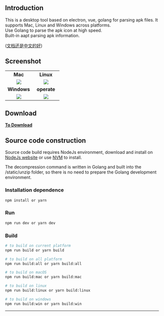 ## Introduction

This is a desktop tool based on electron, vue, golang for parsing apk files. It supports Mac, Linux and Windows across platforms.  
Use Golang to parse the apk icon at high speed.  
Built-in aapt parsing apk information.

([文档还是中文的好](https://github.com/NightFarmer/apk-parser/blob/master/README_CN.md))

## Screenshot

<table>
    <tr align="center">
        <td><b>Mac</b></td>
        <td><b>Linux</b></td>
    </tr>
    <tr valign="top" align="center">
        <td width="50%"><img  src="https://github.com/NightFarmer/apk-parser/blob/master/screenshot/on-mac-en.png?raw=true"/></td>
        <td width="50%"><img  src="https://github.com/NightFarmer/apk-parser/blob/master/screenshot/on-linux.png?raw=true"/></td>
    </tr>
    <tr align="center">
        <td><b>Windows</b></td>
        <td><b>operate</b></td>
    </tr>
    <tr valign="top" align="center">
        <td width="50%"><img  src="https://github.com/NightFarmer/apk-parser/blob/master/screenshot/on-windows.png?raw=true"/></td>
        <td width="50%"><img  src="https://github.com/NightFarmer/apk-parser/blob/master/screenshot/apk-parser-mac-en.gif?raw=true"/></td>
    </tr>
</table>

## Download

**[To Download](https://github.com/NightFarmer/apk-parser/releases)**

## Source code construction

Source code build requires NodeJs environment, download and install on [NodeJs website](https://nodejs.org/) or use [NVM](https://github.com/creationix/nvm) to install.
    
The decompression command is written in Golang and built into the /static/unzip folder, so there is no need to prepare the Golang development environment.


### Installation dependence

``` bash
npm install or yarn
```

### Run

``` bash
npm run dev or yarn dev

```

### Build

``` bash
# to build on current platform
npm run build or yarn build

# to build on all platform
npm run build:all or yarn build:all

# to build on macOS
npm run build:mac or yarn build:mac

# to build on linux
npm run build:linux or yarn build:linux

# to build on windows
npm run build:win or yarn build:win
```

---

